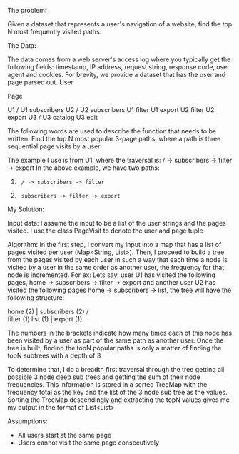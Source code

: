 The problem:

Given a dataset that represents a user's navigation of a website, find the top N most frequently visited paths.
 
The Data:
 
The data comes from a web server's access log where you typically get the following fields: timestamp, IP address, request string, response code, user agent and cookies. For brevity, we provide a dataset that has the user and page parsed out.
User

Page

U1	/
U1	subscribers
U2	/
U2	subscribers
U1	filter
U1	export
U2	filter
U2	export
U3	/
U3	catalog
U3	edit

The following words are used to describe the function that needs to be written: Find the top N most popular 3-page paths, where a path is three sequential page visits by a user.
 
The example I use is from U1, where the traversal is: / -> subscribers -> filter -> export
In the above example, we have two paths:
1.      / -> subscribers -> filter
2.      subscribers -> filter -> export


My Solution:

Input data: I assume the input to be a list of the user strings and the pages visited. I use the class PageVisit to denote the user and page tuple

Algorithm: In the first step, I convert my input into a map that has a list of pages visited per user (Map<String, List<String>>). Then, I proceed to build a tree from the pages visited by each user in such a way that each time a node is visited by a user in the same order as another user, the frequency for that node is incremented. For ex: Lets say, user U1 has visited the following pages, home -> subscribers -> filter -> export and another user U2 has visited the following pages home -> subscribers -> list, the tree will have the following structure:

home (2)
  |
subscribers (2)
     /       \
filter (1)   list (1)
    |
  export (1)

The numbers in the brackets indicate how many times each of this node has been visited by a user as part of the same path as another user. Once the tree is built, findind the topN popular paths is only a matter of finding the topN subtrees with a depth of 3

To determine that, I do a breadth first traversal through the tree getting all possible 3 node deep sub trees and getting the sum of their node frequencies. This information is stored in a sorted TreeMap with the frequency total as the key and the list of the 3 node sub tree as the values. Sorting the TreeMap descendingly and extracting the topN values gives me my output in the format of List<List<String>>


Assumptions:
- All users start at the same page
- Users cannot visit the same page consecutively